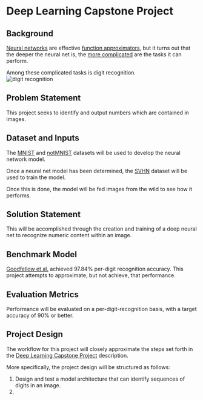 # Deep Learning Capstone Project
## Background
[Neural networks](https://en.wikipedia.org/wiki/Artificial_neural_network) are effective [function approximators](http://neuralnetworksanddeeplearning.com/chap4.html), but it turns out that the deeper the neural net is, the [more complicated](https://en.wikipedia.org/wiki/Deep_learning#Applications) are the tasks it can perform.

Among these complicated tasks is digit recognition.  
![digit recognition](http://techglam.com/wp-content/uploads/2013/10/reCAPTCHA.jpg)

## Problem Statement
This project seeks to identify and output numbers which are contained in images.

## Dataset and Inputs
The [MNIST](http://yann.lecun.com/exdb/mnist/) and [notMNIST](http://yaroslavvb.blogspot.com/2011/09/notmnist-dataset.html) datasets will be used to develop the neural network model.

Once a neural net model has been determined, the [SVHN](http://ufldl.stanford.edu/housenumbers/) dataset will be used to train the model.

Once this is done, the model will be fed images from the wild to see how it performs.

## Solution Statement
This will be accomplished through the creation and training of a deep neural net to recognize numeric content within an image.

## Benchmark Model
[Goodfellow et al.](http://static.googleusercontent.com/media/research.google.com/en//pubs/archive/42241.pdf) achieved 97.84% per-digit recognition accuracy.  This project attempts to approximate, but not achieve, that performance.

## Evaluation Metrics
Performance will be evaluated on a per-digit-recognition basis, with a target accuracy of 90% or better.  

## Project Design
The workflow for this project will closely approximate the steps set forth in the [Deep Learning Capstone Project](https://docs.google.com/document/d/1L11EjK0uObqjaBhHNcVPxeyIripGHSUaoEWGypuuVtk/pub) description.

More specifically, the project design will be structured as follows:  

1. Design and test a model architecture that can identify sequences of digits in an image.
 1. 
